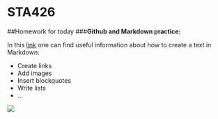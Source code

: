# STA426
##Homework for today
###**Github and Markdown practice:**

In this [link](http://www.markdowntutorial.com/) one can find useful information about how to create a text in Markdown:
* Create links
* Add images
* Insert blockquotes
* Write lists
* ... 

![](https://www.google.ch/url?sa=i&rct=j&q=&esrc=s&source=images&cd=&cad=rja&uact=8&ved=0ahUKEwjd8cnCiZ7PAhVI7BQKHfc6D9cQjRwIBw&url=http%3A%2F%2Flifehacker.com%2F5943320%2Fwhat-is-markdown-and-why-is-it-better-for-my-to-do-lists-and-notes&psig=AFQjCNEM7oDLXQSZ9NH_mPFMgjH9KoI8sA&ust=1474465324046346)
